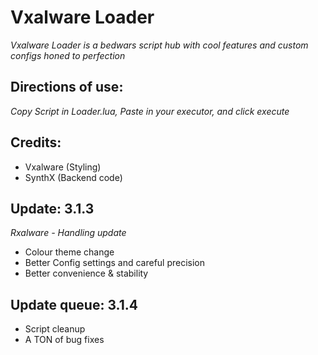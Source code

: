 # Vxalware Loader
*Vxalware Loader is a bedwars script hub with cool features and custom configs honed to perfection*
## Directions of use:
*Copy Script in Loader.lua, Paste in your executor, and click execute*
## Credits:
- Vxalware (Styling)
- SynthX (Backend code)
## Update: 3.1.3
*Rxalware - Handling update*
- Colour theme change
- Better Config settings and careful precision
- Better convenience & stability
## Update queue: 3.1.4
- Script cleanup
- A TON of bug fixes
